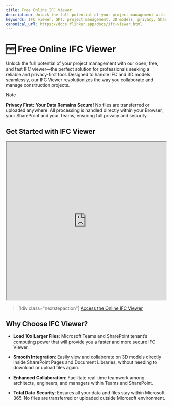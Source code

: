```yaml
---
title: Free Online IFC Viewer
description: Unlock the full potential of your project management with our open, free, and fast IFC viewer—the perfect solution for professionals seeking a reliable and privacy-first tool.
keywords: IFC viewer, GPT, project management, 3D models, privacy, SharePoint, Microsoft Teams
canonical_url: https://docs.flinker.app/docs/ifc-viewer.html
---
```


# 🆓 Free Online IFC Viewer

Unlock the full potential of your project management with our open, free, and fast IFC viewer—the perfect solution for professionals seeking a reliable and privacy-first tool. Designed to handle IFC and 3D models seamlessly, our IFC Viewer revolutionizes the way you collaborate and manage construction projects.

> [!NOTE]
> **Privacy First: Your Data Remains Secure!**
> No files are transferred or uploaded anywhere. All processing is handled directly within your Browser, your SharePoint and your Teams, ensuring full privacy and security.

## Get Started with IFC Viewer

<iframe src="https://viewer.flinker.app/" width="100%" height="500px"></iframe>

> [!div class="nextstepaction"]
> [Access the Online IFC Viewer](https://viewer.flinker.app/)

## Why Choose IFC Viewer? 

- **Load 10x Larger Files**:
  Microsoft Teams and SharePoint tenant’s computing power that will provide you a faster and more secure IFC Viewer.  

- **Smooth Integration**:
Easily view and collaborate on 3D models directly inside SharePoint Pages and Document Libraries, without needing to download or upload files again.  

- **Enhanced Collaboration**: Facilitate real-time teamwork among architects, engineers, and managers within Teams and SharePoint.  

- **Total Data Security**: Ensures all your data and files stay within Microsoft 365. No files are transferred or uploaded outside Microsoft environment. 
